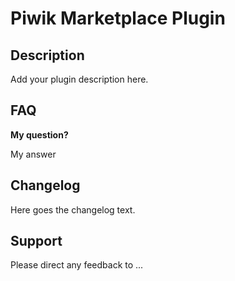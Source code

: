 # Piwik Marketplace Plugin

## Description

Add your plugin description here.

## FAQ

__My question?__

My answer

## Changelog

Here goes the changelog text.

## Support

Please direct any feedback to ...

